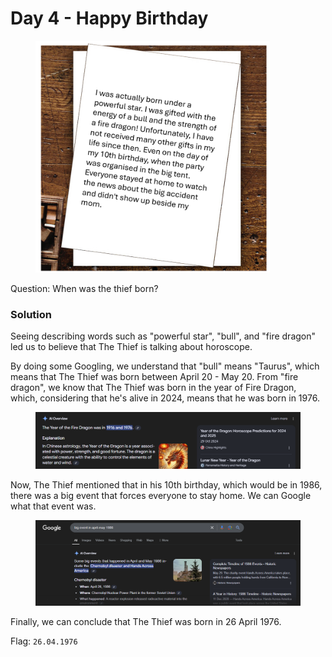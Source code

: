 # Day 4 - Happy Birthday

<figure><img src="../../../.gitbook/assets/Day4_Letter.png" alt="" width="375"><figcaption></figcaption></figure>

Question: When was the thief born?

### Solution

Seeing describing words such as "powerful star", "bull", and "fire dragon" led us to believe that The Thief  is talking about horoscope.&#x20;

By doing some Googling, we understand that "bull" means "Taurus", which means that The Thief was born between April 20 - May 20. From "fire dragon", we know that The Thief was born in the year of Fire Dragon, which, considering that he's alive in 2024, means that he was born in 1976.

<figure><img src="../../../.gitbook/assets/image (4).png" alt=""><figcaption></figcaption></figure>

Now, The Thief mentioned that in his 10th birthday, which would be in 1986, there was a big event that forces everyone to stay home. We can Google what that event was.

<figure><img src="../../../.gitbook/assets/image (5).png" alt=""><figcaption></figcaption></figure>

Finally, we can conclude that The Thief was born in 26 April 1976.

Flag: `26.04.1976`
